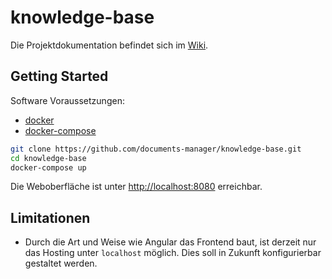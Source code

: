 # knowledge-base

Die Projektdokumentation befindet sich im [Wiki](https://github.com/documents-manager/knowledge-base/wiki).

## Getting Started

Software Voraussetzungen:

- [docker](https://docs.docker.com/get-docker/)
- [docker-compose](https://docs.docker.com/compose/install/)

```bash
git clone https://github.com/documents-manager/knowledge-base.git
cd knowledge-base
docker-compose up
```

Die Weboberfläche ist unter [http://localhost:8080](http://localhost:8080) erreichbar.

## Limitationen

- Durch die Art und Weise wie Angular das Frontend baut, ist derzeit nur das Hosting unter `localhost` möglich. Dies soll in Zukunft konfigurierbar gestaltet werden.